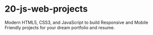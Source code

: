 # 20-js-web-projects
Modern HTML5, CSS3, and JavaScript to build Responsive and Mobile Friendly projects for your dream portfolio and resume.
